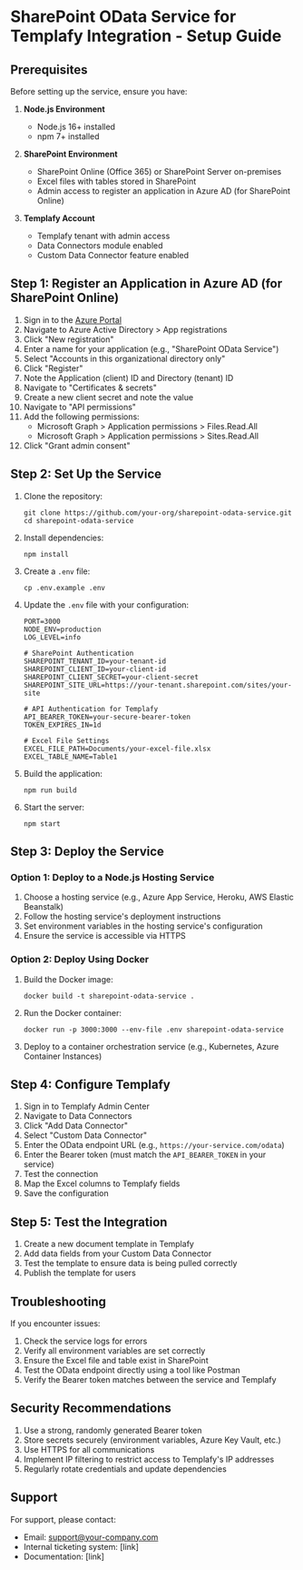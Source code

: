 # SharePoint OData Service for Templafy Integration - Setup Guide

## Prerequisites

Before setting up the service, ensure you have:

1. **Node.js Environment**
   - Node.js 16+ installed
   - npm 7+ installed

2. **SharePoint Environment**
   - SharePoint Online (Office 365) or SharePoint Server on-premises
   - Excel files with tables stored in SharePoint
   - Admin access to register an application in Azure AD (for SharePoint Online)

3. **Templafy Account**
   - Templafy tenant with admin access
   - Data Connectors module enabled
   - Custom Data Connector feature enabled

## Step 1: Register an Application in Azure AD (for SharePoint Online)

1. Sign in to the [Azure Portal](https://portal.azure.com)
2. Navigate to Azure Active Directory > App registrations
3. Click "New registration"
4. Enter a name for your application (e.g., "SharePoint OData Service")
5. Select "Accounts in this organizational directory only"
6. Click "Register"
7. Note the Application (client) ID and Directory (tenant) ID
8. Navigate to "Certificates & secrets"
9. Create a new client secret and note the value
10. Navigate to "API permissions"
11. Add the following permissions:
    - Microsoft Graph > Application permissions > Files.Read.All
    - Microsoft Graph > Application permissions > Sites.Read.All
12. Click "Grant admin consent"

## Step 2: Set Up the Service

1. Clone the repository:
   ```
   git clone https://github.com/your-org/sharepoint-odata-service.git
   cd sharepoint-odata-service
   ```

2. Install dependencies:
   ```
   npm install
   ```

3. Create a `.env` file:
   ```
   cp .env.example .env
   ```

4. Update the `.env` file with your configuration:
   ```
   PORT=3000
   NODE_ENV=production
   LOG_LEVEL=info

   # SharePoint Authentication
   SHAREPOINT_TENANT_ID=your-tenant-id
   SHAREPOINT_CLIENT_ID=your-client-id
   SHAREPOINT_CLIENT_SECRET=your-client-secret
   SHAREPOINT_SITE_URL=https://your-tenant.sharepoint.com/sites/your-site

   # API Authentication for Templafy
   API_BEARER_TOKEN=your-secure-bearer-token
   TOKEN_EXPIRES_IN=1d

   # Excel File Settings
   EXCEL_FILE_PATH=Documents/your-excel-file.xlsx
   EXCEL_TABLE_NAME=Table1
   ```

5. Build the application:
   ```
   npm run build
   ```

6. Start the server:
   ```
   npm start
   ```

## Step 3: Deploy the Service

### Option 1: Deploy to a Node.js Hosting Service

1. Choose a hosting service (e.g., Azure App Service, Heroku, AWS Elastic Beanstalk)
2. Follow the hosting service's deployment instructions
3. Set environment variables in the hosting service's configuration
4. Ensure the service is accessible via HTTPS

### Option 2: Deploy Using Docker

1. Build the Docker image:
   ```
   docker build -t sharepoint-odata-service .
   ```

2. Run the Docker container:
   ```
   docker run -p 3000:3000 --env-file .env sharepoint-odata-service
   ```

3. Deploy to a container orchestration service (e.g., Kubernetes, Azure Container Instances)

## Step 4: Configure Templafy

1. Sign in to Templafy Admin Center
2. Navigate to Data Connectors
3. Click "Add Data Connector"
4. Select "Custom Data Connector"
5. Enter the OData endpoint URL (e.g., `https://your-service.com/odata`)
6. Enter the Bearer token (must match the `API_BEARER_TOKEN` in your service)
7. Test the connection
8. Map the Excel columns to Templafy fields
9. Save the configuration

## Step 5: Test the Integration

1. Create a new document template in Templafy
2. Add data fields from your Custom Data Connector
3. Test the template to ensure data is being pulled correctly
4. Publish the template for users

## Troubleshooting

If you encounter issues:

1. Check the service logs for errors
2. Verify all environment variables are set correctly
3. Ensure the Excel file and table exist in SharePoint
4. Test the OData endpoint directly using a tool like Postman
5. Verify the Bearer token matches between the service and Templafy

## Security Recommendations

1. Use a strong, randomly generated Bearer token
2. Store secrets securely (environment variables, Azure Key Vault, etc.)
3. Use HTTPS for all communications
4. Implement IP filtering to restrict access to Templafy's IP addresses
5. Regularly rotate credentials and update dependencies

## Support

For support, please contact:
- Email: support@your-company.com
- Internal ticketing system: [link]
- Documentation: [link]
